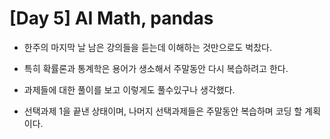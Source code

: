 # [Day 5] AI Math, pandas

- 한주의 마지막 날 남은 강의들을 듣는데 이해하는 것만으로도 벅찼다.

- 특히 확률론과 통계학은 용어가 생소해서 주말동안 다시 복습하려고 한다.

- 과제들에 대한 풀이를 보고 이렇게도 풀수있구나 생각했다.

- 선택과제 1을 끝낸 상태이며, 나머지 선택과제들은 주말동안 복습하며 코딩 할 계획이다.

